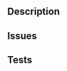 <!-- # Feature - Name your Feature --> 
<!-- # Bugfix -  Name your Bug --> 
<!-- # Enhancement -  Name your Enhancement --> 
## Description
<!--- Describe your changes in detail -->

## Issues
<!--- Link to issue if needed via "Closes {{issue}}" -->

## Tests
<!--- Did you make tests? Why not? -->

